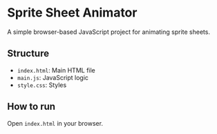 # Sprite Sheet Animator

A simple browser-based JavaScript project for animating sprite sheets.

## Structure

-   `index.html`: Main HTML file
-   `main.js`: JavaScript logic
-   `style.css`: Styles

## How to run

Open `index.html` in your browser.
